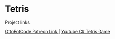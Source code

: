 # Tetris
Project links

<p>
<a href="https://www.patreon.com/OttoBotCode/shop/c-tetris-game-source-code-78691?source=storefront">
OttoBotCode Patreon Link
</a>
| 
<a href="https://www.youtube.com/watch?v=jcUctrLC-7M&t=1636s">
Youtube C# Tetris Game
</a>
</p>
